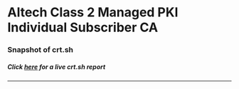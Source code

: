# Altech Class 2 Managed PKI Individual Subscriber CA
### Snapshot of crt.sh
##### Click [here](https://crt.sh/?q=F8673FD30629D8F58A2AE582D20E6549B44E4538F9E79D6CAC07F041D14A515A) for a live crt.sh report

---

